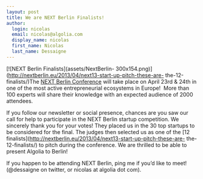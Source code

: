 ```yaml
---
layout: post
title: We are NEXT Berlin Finalists!
author:
  login: nicolas
  email: nicolas@algolia.com
  display_name: nicolas
  first_name: Nicolas
  last_name: Dessaigne
---
```


[![NEXT Berlin Finalists](assets/NextBerlin-
300x154.png)](http://nextberlin.eu/2013/04/next13-start-up-pitch-these-are-
the-12-finalists/)The [NEXT Berlin Conference](http://nextberlin.eu/) will
take place on April 23rd & 24th in one of the most active entrepreneurial
ecosystems in Europe!  More than 100 experts will share their knowledge with
an expected audience of 2000 attendees.

If you follow our newsletter or social presence, chances are you saw our call
for help to participate in the NEXT Berlin startup competition. We sincerely
thank you for your votes! They placed us in the 30 top startups to be
considered for the final. The judges then selected us as one of the [12
finalists](http://nextberlin.eu/2013/04/next13-start-up-pitch-these-are-
the-12-finalists/) to pitch during the conference. We are thrilled to be able
to present Algolia to Berlin!

If you happen to be attending NEXT Berlin, ping me if you’d like to meet!
(@dessaigne on twitter, or nicolas at algolia dot com).

